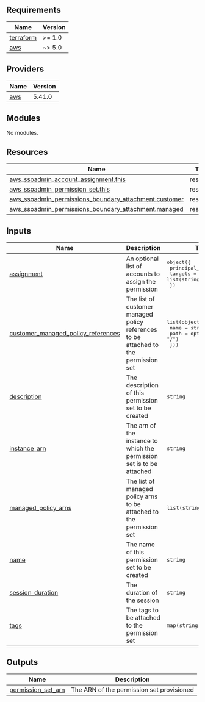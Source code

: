 <!-- BEGIN_TF_DOCS -->
## Requirements

| Name | Version |
|------|---------|
| <a name="requirement_terraform"></a> [terraform](#requirement\_terraform) | >= 1.0 |
| <a name="requirement_aws"></a> [aws](#requirement\_aws) | ~> 5.0 |

## Providers

| Name | Version |
|------|---------|
| <a name="provider_aws"></a> [aws](#provider\_aws) | 5.41.0 |

## Modules

No modules.

## Resources

| Name | Type |
|------|------|
| [aws_ssoadmin_account_assignment.this](https://registry.terraform.io/providers/hashicorp/aws/latest/docs/resources/ssoadmin_account_assignment) | resource |
| [aws_ssoadmin_permission_set.this](https://registry.terraform.io/providers/hashicorp/aws/latest/docs/resources/ssoadmin_permission_set) | resource |
| [aws_ssoadmin_permissions_boundary_attachment.customer](https://registry.terraform.io/providers/hashicorp/aws/latest/docs/resources/ssoadmin_permissions_boundary_attachment) | resource |
| [aws_ssoadmin_permissions_boundary_attachment.managed](https://registry.terraform.io/providers/hashicorp/aws/latest/docs/resources/ssoadmin_permissions_boundary_attachment) | resource |

## Inputs

| Name | Description | Type | Default | Required |
|------|-------------|------|---------|:--------:|
| <a name="input_assignment"></a> [assignment](#input\_assignment) | An optional list of accounts to assign the permission | <pre>object({<br>    principal_id = string<br>    targets      = list(string)<br>  })</pre> | <pre>{<br>  "principal_id": "",<br>  "targets": []<br>}</pre> | no |
| <a name="input_customer_managed_policy_references"></a> [customer\_managed\_policy\_references](#input\_customer\_managed\_policy\_references) | The list of customer managed policy references to be attached to the permission set | <pre>list(object({<br>    name = string<br>    path = optional(string, "/")<br>  }))</pre> | `[]` | no |
| <a name="input_description"></a> [description](#input\_description) | The description of this permission set to be created | `string` | n/a | yes |
| <a name="input_instance_arn"></a> [instance\_arn](#input\_instance\_arn) | The arn of the instance to which the permission set is to be attached | `string` | n/a | yes |
| <a name="input_managed_policy_arns"></a> [managed\_policy\_arns](#input\_managed\_policy\_arns) | The list of managed policy arns to be attached to the permission set | `list(string)` | `[]` | no |
| <a name="input_name"></a> [name](#input\_name) | The name of this permission set to be created | `string` | n/a | yes |
| <a name="input_session_duration"></a> [session\_duration](#input\_session\_duration) | The duration of the session | `string` | `"PT2H"` | no |
| <a name="input_tags"></a> [tags](#input\_tags) | The tags to be attached to the permission set | `map(string)` | n/a | yes |

## Outputs

| Name | Description |
|------|-------------|
| <a name="output_permission_set_arn"></a> [permission\_set\_arn](#output\_permission\_set\_arn) | The ARN of the permission set provisioned |
<!-- END_TF_DOCS -->